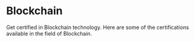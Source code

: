 # Blockchain

Get certified in Blockchain technology. Here are some of the certifications available in the field of Blockchain.